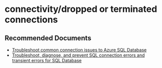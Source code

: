 <properties
	pageTitle="connectivity/dropped or terminated connections"
	description="connectivity/dropped or terminated connections"
	service="microsoft.sql"
	resource="servers"
	authors="aashu"
	displayOrder=""
	selfHelpType="generic"
	supportTopicIds="31980414"
	resourceTags=""
	productPesIds="13491"
	cloudEnvironments="public"
/>

# connectivity/dropped or terminated connections

## **Recommended Documents**

* [Troubleshoot common connection issues to Azure SQL Database](https://azure.microsoft.com/documentation/articles/sql-database-troubleshoot-common-connection-issues/)<br>
* [Troubleshoot, diagnose, and prevent SQL connection errors and transient errors for SQL Database](https://azure.microsoft.com/documentation/articles/sql-database-connectivity-issues/)
